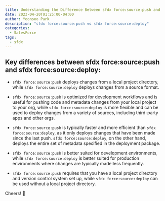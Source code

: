 ```yaml
---
title: Understanding the Difference Between sfdx force:source:push and sfdx force:source:deploy
date: 2023-04-20T01:25:00-04:00
author: Yoonsoo Park
description: "sfdx force:source:push vs sfdx force:source:deploy"
categories:
  - SalesForce
tags:
  - sfdx
---
```


## Key differences between sfdx force:source:push and sfdx force:source:deploy:

- `sfdx force:source:push` deploys changes from a local project directory, while `sfdx force:source:deploy` deploys changes from a source format.

- `sfdx force:source:push` is optimized for development workflows and is useful for pushing code and metadata changes from your local project to your org, while `sfdx force:source:deploy` is more flexible and can be used to deploy changes from a variety of sources, including third-party apps and other orgs.

- `sfdx force:source:push` is typically faster and more efficient than `sfdx force:source:deploy`, as it only deploys changes that have been made since the last push. `sfdx force:source:deploy`, on the other hand, deploys the entire set of metadata specified in the deployment package.

- `sfdx force:source:push` is better suited for development environments, while `sfdx force:source:deploy` is better suited for production environments where changes are typically made less frequently.

- `sfdx force:source:push` requires that you have a local project directory and version control system set up, while `sfdx force:source:deploy` can be used without a local project directory.

Cheers! 🍺
